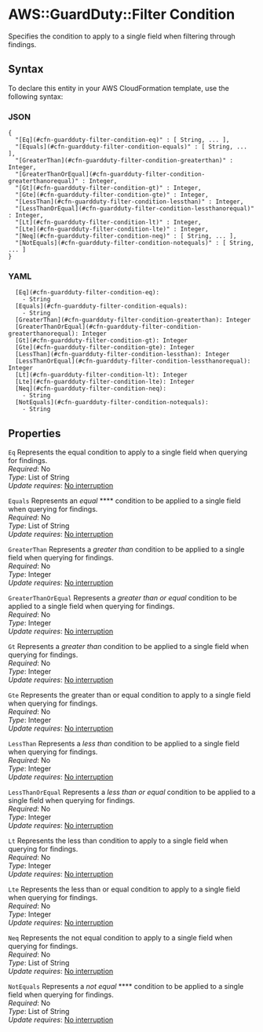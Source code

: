 # AWS::GuardDuty::Filter Condition<a name="aws-properties-guardduty-filter-condition"></a>

Specifies the condition to apply to a single field when filtering through findings\.

## Syntax<a name="aws-properties-guardduty-filter-condition-syntax"></a>

To declare this entity in your AWS CloudFormation template, use the following syntax:

### JSON<a name="aws-properties-guardduty-filter-condition-syntax.json"></a>

```
{
  "[Eq](#cfn-guardduty-filter-condition-eq)" : [ String, ... ],
  "[Equals](#cfn-guardduty-filter-condition-equals)" : [ String, ... ],
  "[GreaterThan](#cfn-guardduty-filter-condition-greaterthan)" : Integer,
  "[GreaterThanOrEqual](#cfn-guardduty-filter-condition-greaterthanorequal)" : Integer,
  "[Gt](#cfn-guardduty-filter-condition-gt)" : Integer,
  "[Gte](#cfn-guardduty-filter-condition-gte)" : Integer,
  "[LessThan](#cfn-guardduty-filter-condition-lessthan)" : Integer,
  "[LessThanOrEqual](#cfn-guardduty-filter-condition-lessthanorequal)" : Integer,
  "[Lt](#cfn-guardduty-filter-condition-lt)" : Integer,
  "[Lte](#cfn-guardduty-filter-condition-lte)" : Integer,
  "[Neq](#cfn-guardduty-filter-condition-neq)" : [ String, ... ],
  "[NotEquals](#cfn-guardduty-filter-condition-notequals)" : [ String, ... ]
}
```

### YAML<a name="aws-properties-guardduty-filter-condition-syntax.yaml"></a>

```
  [Eq](#cfn-guardduty-filter-condition-eq): 
    - String
  [Equals](#cfn-guardduty-filter-condition-equals): 
    - String
  [GreaterThan](#cfn-guardduty-filter-condition-greaterthan): Integer
  [GreaterThanOrEqual](#cfn-guardduty-filter-condition-greaterthanorequal): Integer
  [Gt](#cfn-guardduty-filter-condition-gt): Integer
  [Gte](#cfn-guardduty-filter-condition-gte): Integer
  [LessThan](#cfn-guardduty-filter-condition-lessthan): Integer
  [LessThanOrEqual](#cfn-guardduty-filter-condition-lessthanorequal): Integer
  [Lt](#cfn-guardduty-filter-condition-lt): Integer
  [Lte](#cfn-guardduty-filter-condition-lte): Integer
  [Neq](#cfn-guardduty-filter-condition-neq): 
    - String
  [NotEquals](#cfn-guardduty-filter-condition-notequals): 
    - String
```

## Properties<a name="aws-properties-guardduty-filter-condition-properties"></a>

`Eq`  <a name="cfn-guardduty-filter-condition-eq"></a>
Represents the equal condition to apply to a single field when querying for findings\.  
*Required*: No  
*Type*: List of String  
*Update requires*: [No interruption](https://docs.aws.amazon.com/AWSCloudFormation/latest/UserGuide/using-cfn-updating-stacks-update-behaviors.html#update-no-interrupt)

`Equals`  <a name="cfn-guardduty-filter-condition-equals"></a>
Represents an *equal* **** condition to be applied to a single field when querying for findings\.  
*Required*: No  
*Type*: List of String  
*Update requires*: [No interruption](https://docs.aws.amazon.com/AWSCloudFormation/latest/UserGuide/using-cfn-updating-stacks-update-behaviors.html#update-no-interrupt)

`GreaterThan`  <a name="cfn-guardduty-filter-condition-greaterthan"></a>
Represents a *greater than* condition to be applied to a single field when querying for findings\.  
*Required*: No  
*Type*: Integer  
*Update requires*: [No interruption](https://docs.aws.amazon.com/AWSCloudFormation/latest/UserGuide/using-cfn-updating-stacks-update-behaviors.html#update-no-interrupt)

`GreaterThanOrEqual`  <a name="cfn-guardduty-filter-condition-greaterthanorequal"></a>
Represents a *greater than or equal* condition to be applied to a single field when querying for findings\.  
*Required*: No  
*Type*: Integer  
*Update requires*: [No interruption](https://docs.aws.amazon.com/AWSCloudFormation/latest/UserGuide/using-cfn-updating-stacks-update-behaviors.html#update-no-interrupt)

`Gt`  <a name="cfn-guardduty-filter-condition-gt"></a>
Represents a *greater than* condition to be applied to a single field when querying for findings\.  
*Required*: No  
*Type*: Integer  
*Update requires*: [No interruption](https://docs.aws.amazon.com/AWSCloudFormation/latest/UserGuide/using-cfn-updating-stacks-update-behaviors.html#update-no-interrupt)

`Gte`  <a name="cfn-guardduty-filter-condition-gte"></a>
Represents the greater than or equal condition to apply to a single field when querying for findings\.  
*Required*: No  
*Type*: Integer  
*Update requires*: [No interruption](https://docs.aws.amazon.com/AWSCloudFormation/latest/UserGuide/using-cfn-updating-stacks-update-behaviors.html#update-no-interrupt)

`LessThan`  <a name="cfn-guardduty-filter-condition-lessthan"></a>
Represents a *less than* condition to be applied to a single field when querying for findings\.  
*Required*: No  
*Type*: Integer  
*Update requires*: [No interruption](https://docs.aws.amazon.com/AWSCloudFormation/latest/UserGuide/using-cfn-updating-stacks-update-behaviors.html#update-no-interrupt)

`LessThanOrEqual`  <a name="cfn-guardduty-filter-condition-lessthanorequal"></a>
Represents a *less than or equal* condition to be applied to a single field when querying for findings\.  
*Required*: No  
*Type*: Integer  
*Update requires*: [No interruption](https://docs.aws.amazon.com/AWSCloudFormation/latest/UserGuide/using-cfn-updating-stacks-update-behaviors.html#update-no-interrupt)

`Lt`  <a name="cfn-guardduty-filter-condition-lt"></a>
Represents the less than condition to apply to a single field when querying for findings\.  
*Required*: No  
*Type*: Integer  
*Update requires*: [No interruption](https://docs.aws.amazon.com/AWSCloudFormation/latest/UserGuide/using-cfn-updating-stacks-update-behaviors.html#update-no-interrupt)

`Lte`  <a name="cfn-guardduty-filter-condition-lte"></a>
Represents the less than or equal condition to apply to a single field when querying for findings\.  
*Required*: No  
*Type*: Integer  
*Update requires*: [No interruption](https://docs.aws.amazon.com/AWSCloudFormation/latest/UserGuide/using-cfn-updating-stacks-update-behaviors.html#update-no-interrupt)

`Neq`  <a name="cfn-guardduty-filter-condition-neq"></a>
Represents the not equal condition to apply to a single field when querying for findings\.  
*Required*: No  
*Type*: List of String  
*Update requires*: [No interruption](https://docs.aws.amazon.com/AWSCloudFormation/latest/UserGuide/using-cfn-updating-stacks-update-behaviors.html#update-no-interrupt)

`NotEquals`  <a name="cfn-guardduty-filter-condition-notequals"></a>
Represents a *not equal* **** condition to be applied to a single field when querying for findings\.  
*Required*: No  
*Type*: List of String  
*Update requires*: [No interruption](https://docs.aws.amazon.com/AWSCloudFormation/latest/UserGuide/using-cfn-updating-stacks-update-behaviors.html#update-no-interrupt)